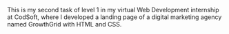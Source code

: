 This is my second task of level 1 in my virtual Web Development internship at CodSoft, where I developed a landing page of a digital marketing agency named GrowthGrid with HTML and CSS.
